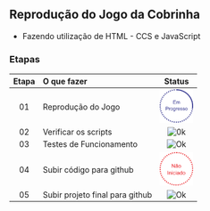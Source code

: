 ## Reprodução do Jogo da Cobrinha 
 - Fazendo utilização de HTML - CCS e JavaScript

### Etapas
|Etapa | O que fazer     | Status |
|:----:|:-----------------|:------:|
|  01  | Reprodução do Jogo  |<img src="img/em_processo.png" alt="OK" width="60" height="60"/>|
|  02  | Verificar os scripts |<img src="img/nao_inciado.png" alt="0k" width="60" height="60"/>|
|  03  | Testes de Funcionamento|<img src="img/nao_inciado.png" alt="Ok" width="60" height="60"/>|
|  04  | Subir código para github |<img src="img/nao_iniciado.png" alt="OK" width="60" height="60"/>|
|  05  | Subir projeto final para github |<img src="img/nao_inciado.png" alt="Ok" width="60" height="60"/>